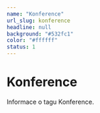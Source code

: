 ```yaml
---
name: "Konference"
url_slug: konference
headline: null
background: "#532fc1"
color: "#ffffff"
status: 1
---
```


# Konference

Informace o tagu Konference.
